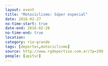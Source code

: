 ```yaml
---
layout: event 
title: "Motociclismo: Súper especial"
date: 2016-02-27
no-time-start: true
date-end: 2016-02-28
no-time-end: true
location: 
category: rio-grande
tags: [deportes,motociclismo]
source: http://www.rgdeportivo.com.ar/?p=299
people: [apitur]
---
```

